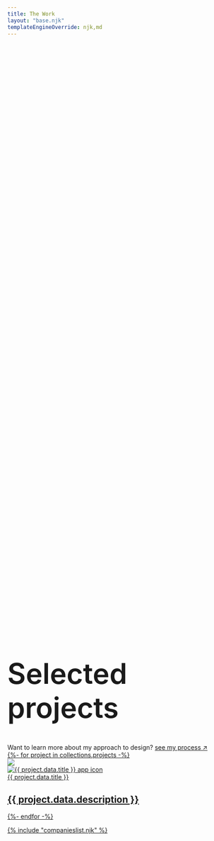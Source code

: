 ```yaml
---
title: The Work
layout: "base.njk"
templateEngineOverride: njk,md
---
```


<div id="projects" name="projects" class="projects-container fade-in">

<h1 style="font-size:4rem; font-weight:600; margin-top:35vh">Selected projects</h1>
<span style="color: var(--font-secondary);">Want to learn more about my approach to design? <a href="/process">see my process &#8599;</span>
<section>
    <div class="projects-grid">
        {%- for project in collections.projects -%}
            <div id="{{ project.data.client}}" class="project-card" role="button" tabindex="0" onclick="location.href='{{project.url}}'">
                <div class="image-wrap">
                    <img id="project-image" src="/assets/projects/{{ project.data.client }}/{{ project.data.image }}" />
                </div>
                <div class="icon">
                    <img src="/assets/logos/{{ project.data.logo }}" alt="{{ project.data.title }} app icon">
                    <div class="title">{{ project.data.title }}</div>
                </div>
                <h2>{{ project.data.description }}</h2>
            </div>
        {%- endfor -%}
    </div>
</section>

{% include "companieslist.njk" %}
</div>